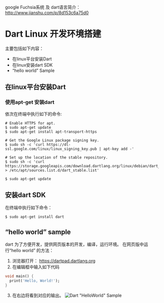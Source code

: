google Fuchsia系统 及 dart语言简介： http://www.jianshu.com/p/8d153c6a75d0

# Dart Linux 开发环境搭建
主要包括如下内容：
- 在linux平台安装Dart
- 在linux安装dart SDK
- “hello world” Sample

## 在linux平台安装Dart
### 使用apt-get 安装dart
依次在终端中执行如下的命令:

```shell
# Enable HTTPS for apt.
$ sudo apt-get update
$ sudo apt-get install apt-transport-https

# Get the Google Linux package signing key.
$ sudo sh -c 'curl https://dl-ssl.google.com/linux/linux_signing_key.pub | apt-key add -'

# Set up the location of the stable repository.
$ sudo sh -c 'curl https://storage.googleapis.com/download.dartlang.org/linux/debian/dart_stable.list > /etc/apt/sources.list.d/dart_stable.list'

$ sudo apt-get update
```

## 安装dart SDK
在终端中执行如下命令：
```shell
$ sudo apt-get install dart
```

## “hello world” sample
dart 为了方便开发，提供网页版本的开发，编译，运行环境。
在网页版中运行“hello world” 的方法：
1. 浏览器打开： https://dartpad.dartlang.org
2. 在编辑框中输入如下代码
```dart
void main() {
  print('Hello, World!');
}
```
3. 在右边将看到对应的输出。
![Dart "HelloWorld" Sample](http://upload-images.jianshu.io/upload_images/1940331-221c0acbd21e1bd9.png?imageMogr2/auto-orient/strip%7CimageView2/2/w/1240)

